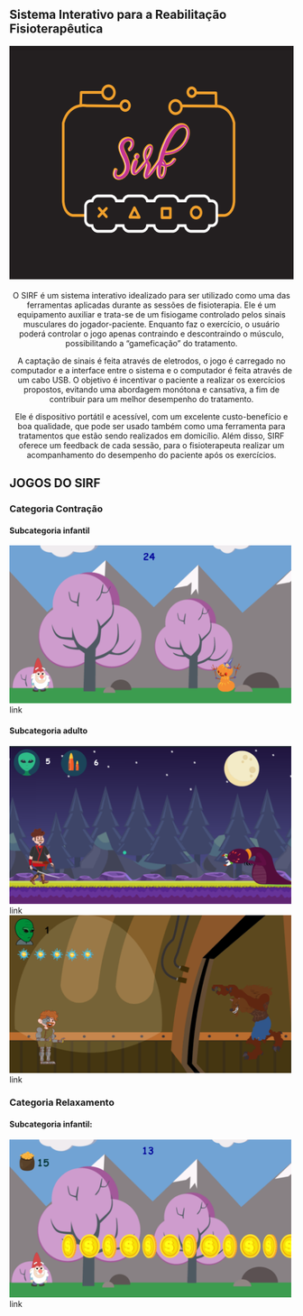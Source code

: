 ##   Sistema Interativo para a Reabilitação Fisioterapêutica

<center>
<img src="LOGO.PNG" width="558" height="414"> 
</center>

<br>

<center>
O SIRF é um sistema interativo idealizado para ser utilizado como uma das ferramentas aplicadas durante as sessões de fisioterapia. Ele é um equipamento auxiliar e trata-se de um fisiogame controlado pelos sinais musculares do jogador-paciente. Enquanto faz o exercício, o usuário poderá controlar o jogo apenas contraindo e descontraindo o músculo, possibilitando a “gameficação” do tratamento.

A captação de sinais é feita através de eletrodos, o jogo é carregado no computador e a interface entre o sistema e o computador é feita através de um cabo USB. O objetivo é incentivar o paciente a realizar os exercícios propostos, evitando uma abordagem monótona e cansativa, a fim de contribuir para um melhor desempenho do tratamento.

Ele é dispositivo portátil e acessível, com um excelente custo-benefício e boa qualidade, que pode ser usado também como uma ferramenta para tratamentos que estão sendo realizados em domicílio. Além disso, SIRF oferece um feedback de cada sessão, para o fisioterapeuta realizar um acompanhamento do desempenho do paciente após os exercícios.
</center>


## JOGOS DO SIRF

### Categoria Contração
#### Subcategoria infantil
<img src="icon1.png" width="500" height="280"> 
<br>
link

#### Subcategoria adulto
<img src="icon3.png" width="500" height="280"> 
<br>
link

<img src="icon4.png" width="500" height="280"> 
<br>
link

### Categoria Relaxamento

#### Subcategoria infantil:
<img src="icon2.png" width="500" height="280"> 
<br>
link
